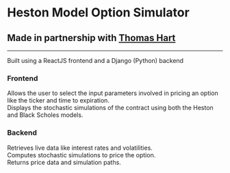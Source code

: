 # Heston Model Option Simulator
## Made in partnership with [Thomas Hart](https://github.com/thomashart17)

---

Built using a ReactJS frontend and a Django (Python) backend

### Frontend
Allows the user to select the input parameters involved in pricing an option like the ticker and time to expiration.  
Displays the stochastic simulations of the contract using both the Heston and Black Scholes models.  

### Backend
Retrieves live data like interest rates and volatilities.  
Computes stochastic simulations to price the option.  
Returns price data and simulation paths.  

